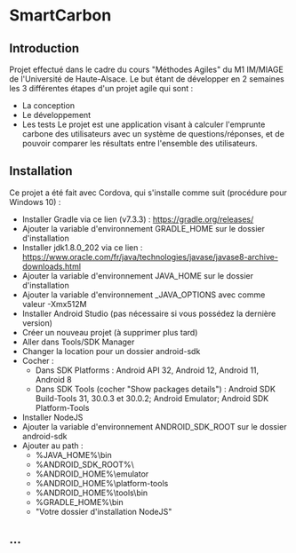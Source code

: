 # SmartCarbon
## Introduction
Projet effectué dans le cadre du cours "Méthodes Agiles" du M1 IM/MIAGE de l'Université de Haute-Alsace.
Le but étant de développer en 2 semaines les 3 différentes étapes d'un projet agile qui sont :
 - La conception
 - Le développement
 - Les tests
Le projet est une application visant à calculer l'emprunte carbone des utilisateurs avec un système de questions/réponses, et de pouvoir comparer les résultats entre l'ensemble des utilisateurs.
## Installation
Ce projet a été fait avec Cordova, qui s'installe comme suit (procédure pour Windows 10) :
- Installer Gradle via ce lien (v7.3.3) : https://gradle.org/releases/
- Ajouter la variable d'environnement GRADLE_HOME sur le dossier d'installation
- Installer jdk1.8.0_202 via ce lien : https://www.oracle.com/fr/java/technologies/javase/javase8-archive-downloads.html
- Ajouter la variable d'environnement JAVA_HOME sur le dossier d'installation
- Ajouter la variable d'environnement _JAVA_OPTIONS avec comme valeur -Xmx512M
- Installer Android Studio (pas nécessaire si vous possédez la dernière version)
- Créer un nouveau projet (à supprimer plus tard)
- Aller dans Tools/SDK Manager
- Changer la location pour un dossier android-sdk
- Cocher :
  - Dans SDK Platforms : Android API 32, Android 12, Android 11, Android 8
  - Dans SDK Tools (cocher "Show packages details") : Android SDK Build-Tools 31, 30.0.3 et 30.0.2; Android Emulator; Android SDK Platform-Tools
- Installer NodeJS
- Ajouter la variable d'environnement ANDROID_SDK_ROOT sur le dossier android-sdk
- Ajouter au path :
  - %JAVA_HOME%\bin
  - %ANDROID_SDK_ROOT%\
  - %ANDROID_HOME%\emulator
  - %ANDROID_HOME%\platform-tools
  - %ANDROID_HOME%\tools\bin
  - %GRADLE_HOME%\bin
  - "Votre dossier d'installation NodeJS"
## ...
